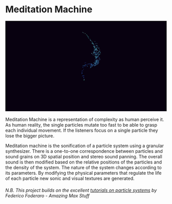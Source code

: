 # Meditation Machine

[![](https://github.com/vincenzomadaghiele/Meditation-machine/blob/master/samples/img.png)](https://vimeo.com/showcase/8166706 "Meditation Machine - Vincenzo Madaghiele")

Meditation Machine is a representation of complexity as human perceive it. As human reality, the single particles mutate too fast to be able to grasp each individual movement. If the listeners focus on a single particle they lose the bigger picture.

Meditation machine is the sonification of a particle system using a granular synthesizer. There is a one-to-one correspondence between particles and sound grains on 3D spatial position and stereo sound panning. The overall sound is then modified based on the relative positions of the particles and the density of the system. The nature of the system changes according to its parameters. By modifying the physical parameters that regulate the life of each particle new sonic and visual textures are generated.

###### N.B. This project builds on the excellent [tutorials on particle systems](https://www.youtube.com/watch?v=jm34IcOOB40&list=PLRc5WfOZXC4kLfuYI5_xtb6-xBF78Z4fv&index=15) by Federico Foderaro - Amazing Max Stuff
